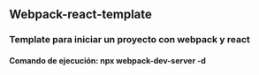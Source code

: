 ## Webpack-react-template

### Template para iniciar un proyecto con webpack y react

#### Comando de ejecución: npx webpack-dev-server -d
